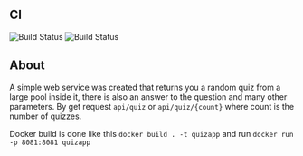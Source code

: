 ## CI
![Build Status](https://github.com/kuchartI/QuizApp/actions/workflows/quizzes.yml/badge.svg?branch=master)
![Build Status](https://github.com/kuchartI/QuizApp/actions/workflows/quizzes.yml/badge.svg?branch=develop)

## About
A simple web service was created that returns
you a random quiz from a large pool inside it,
there is also an answer to the question and many
other parameters. By get request
`api/quiz` or `api/quiz/{count}`
where count is the number of quizzes.

Docker build is done like this
`docker build . -t quizapp`
and run `docker run -p 8081:8081 quizapp`